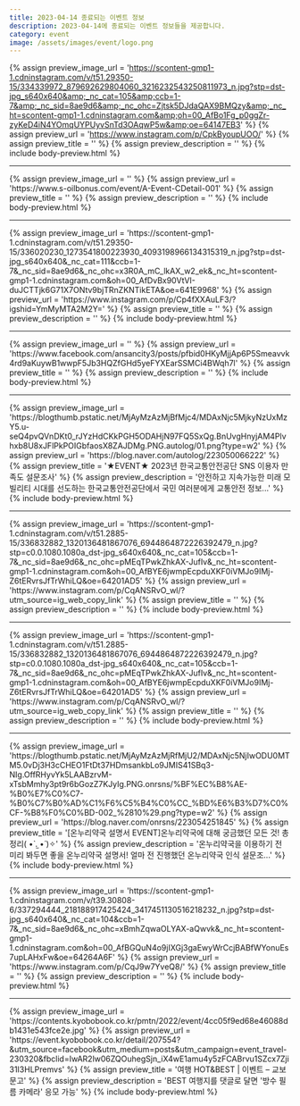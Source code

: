 ```yaml
---
title: 2023-04-14 종료되는 이벤트 정보
description: 2023-04-14에 종료되는 이벤트 정보들을 제공합니다.
category: event
image: /assets/images/event/logo.png
---
```

{% assign preview_image_url = 'https://scontent-gmp1-1.cdninstagram.com/v/t51.29350-15/334339972_879692629804060_3216232543250811973_n.jpg?stp=dst-jpg_s640x640&amp;_nc_cat=105&amp;ccb=1-7&amp;_nc_sid=8ae9d6&amp;_nc_ohc=Zjtsk5DJdaQAX9BMQzy&amp;_nc_ht=scontent-gmp1-1.cdninstagram.com&amp;oh=00_AfBo1Fg_p0ggZr-zyKeD4iN4YOmqUYPUyvSnTd3OAqwP5w&amp;oe=64147EB3' %}
{% assign preview_url = 'https://www.instagram.com/p/CpkByoupUOO/' %}
{% assign preview_title = '' %}
{% assign preview_description = '' %}
{% include body-preview.html %}
<hr>{% assign preview_image_url = '' %}
{% assign preview_url = 'https://www.s-oilbonus.com/event/A-Event-CDetail-001' %}
{% assign preview_title = '' %}
{% assign preview_description = '' %}
{% include body-preview.html %}
<hr>{% assign preview_image_url = 'https://scontent-gmp1-1.cdninstagram.com/v/t51.29350-15/336020230_1273541800223930_4093198966134315319_n.jpg?stp=dst-jpg_s640x640&amp;_nc_cat=111&amp;ccb=1-7&amp;_nc_sid=8ae9d6&amp;_nc_ohc=x3R0A_mC_lkAX_w2_ek&amp;_nc_ht=scontent-gmp1-1.cdninstagram.com&amp;oh=00_AfDvBx90VtVI-duJCTTjk6G71X7ONtv9bjTRnZKNTikETA&amp;oe=641E9968' %}
{% assign preview_url = 'https://www.instagram.com/p/Cp4fXXAuLF3/?igshid=YmMyMTA2M2Y=' %}
{% assign preview_title = '' %}
{% assign preview_description = '' %}
{% include body-preview.html %}
<hr>{% assign preview_image_url = '' %}
{% assign preview_url = 'https://www.facebook.com/ansancity3/posts/pfbid0HKyMjjAp6P5Smeavvk4rd9aKuywB1wwpF5Jb3HQZfGHd5yeFYXEarSSMCi4BWqh7l' %}
{% assign preview_title = '' %}
{% assign preview_description = '' %}
{% include body-preview.html %}
<hr>{% assign preview_image_url = 'https://blogthumb.pstatic.net/MjAyMzAzMjBfMjc4/MDAxNjc5MjkyNzUxMzY5.u-seQ4pvQVnDKt0_rJYzHdCKkPGH5ODAHjN97FQ5SxQg.BnUvgHnyjAM4Plvhxb8U8xJFlPkPOIGbfaosX8ZAJDMg.PNG.autolog/01.png?type=w2' %}
{% assign preview_url = 'https://blog.naver.com/autolog/223050066222' %}
{% assign preview_title = '★EVENT★ 2023년 한국교통안전공단 SNS 이용자 만족도 설문조사' %}
{% assign preview_description = '안전하고 지속가능한 미래 모빌리티 시대를 선도하는 한국교통안전공단에서 국민 여러분에게 교통안전 정보...' %}
{% include body-preview.html %}
<hr>{% assign preview_image_url = 'https://scontent-gmp1-1.cdninstagram.com/v/t51.2885-15/336832882_1320136481867076_6944864872226392479_n.jpg?stp=c0.0.1080.1080a_dst-jpg_s640x640&amp;_nc_cat=105&amp;ccb=1-7&amp;_nc_sid=8ae9d6&amp;_nc_ohc=pMEqTPwkZhkAX-JufIv&amp;_nc_ht=scontent-gmp1-1.cdninstagram.com&amp;oh=00_AfBYE6jwmpEcpduXKF0iVMJo9IMj-Z6tERvrsJfTrWhiLQ&amp;oe=64201AD5' %}
{% assign preview_url = 'https://www.instagram.com/p/CqANSRvO_wl/?utm_source=ig_web_copy_link' %}
{% assign preview_title = '' %}
{% assign preview_description = '' %}
{% include body-preview.html %}
<hr>{% assign preview_image_url = 'https://scontent-gmp1-1.cdninstagram.com/v/t51.2885-15/336832882_1320136481867076_6944864872226392479_n.jpg?stp=c0.0.1080.1080a_dst-jpg_s640x640&amp;_nc_cat=105&amp;ccb=1-7&amp;_nc_sid=8ae9d6&amp;_nc_ohc=pMEqTPwkZhkAX-JufIv&amp;_nc_ht=scontent-gmp1-1.cdninstagram.com&amp;oh=00_AfBYE6jwmpEcpduXKF0iVMJo9IMj-Z6tERvrsJfTrWhiLQ&amp;oe=64201AD5' %}
{% assign preview_url = 'https://www.instagram.com/p/CqANSRvO_wl/?utm_source=ig_web_copy_link' %}
{% assign preview_title = '' %}
{% assign preview_description = '' %}
{% include body-preview.html %}
<hr>{% assign preview_image_url = 'https://blogthumb.pstatic.net/MjAyMzAzMjRfMjU2/MDAxNjc5NjIwODU0MTM5.0vDj3H3cCHEO1FtDt37HDmsankbLo9JMIS41SBq3-NIg.OffRHyvYk5LAABzrvM-xTsbMmhy3pt9r6bGozZ7KJyIg.PNG.onrsns/%BF%EC%B8%AE-%B0%E7%C0%C7-%B0%C7%B0%AD%C1%F6%C5%B4%C0%CC_%BD%E6%B3%D7%C0%CF-%B8%F0%C0%BD-002_%2810%29.png?type=w2' %}
{% assign preview_url = 'https://blog.naver.com/onrsns/223054251845' %}
{% assign preview_title = '[온누리약국 설명서 EVENT]온누리약국에 대해 궁금했던 모든 것! 총정리( &bull;̀ .̫ &bull;́ )✧' %}
{% assign preview_description = '온누리약국을 이용하기 전 미리 봐두면 좋을 온누리약국 설명서! 얼마 전 진행했던 온누리약국 인식 설문조...' %}
{% include body-preview.html %}
<hr>{% assign preview_image_url = 'https://scontent-gmp1-1.cdninstagram.com/v/t39.30808-6/337294444_218188917425424_3417451130516218232_n.jpg?stp=dst-jpg_s640x640&amp;_nc_cat=104&amp;ccb=1-7&amp;_nc_sid=8ae9d6&amp;_nc_ohc=xBmhZqwaOLYAX-aQwvk&amp;_nc_ht=scontent-gmp1-1.cdninstagram.com&amp;oh=00_AfBGQuN4o9jIXGj3gaEwyWrCcjBABfWYonuEs7upLAHxFw&amp;oe=64264A6F' %}
{% assign preview_url = 'https://www.instagram.com/p/CqJ9w7YveQ8/' %}
{% assign preview_title = '' %}
{% assign preview_description = '' %}
{% include body-preview.html %}
<hr>{% assign preview_image_url = 'https://contents.kyobobook.co.kr/pmtn/2022/event/4cc05f9ed68e46088db1431e543fce2e.jpg' %}
{% assign preview_url = 'https://event.kyobobook.co.kr/detail/207554?&utm_source=facebook&utm_medium=posts&utm_campaign=event_travel-230320&fbclid=IwAR2lw06ZQOuhegSjn_iX4wE1amu4y5zFCABrvu1SZcx7Zji31I3HLPremvs' %}
{% assign preview_title = '여행 HOT&amp;BEST | 이벤트 – 교보문고' %}
{% assign preview_description = 'BEST 여행지를 댓글로 달면 &#39;방수 필름 카메라&#39; 응모 가능' %}
{% include body-preview.html %}